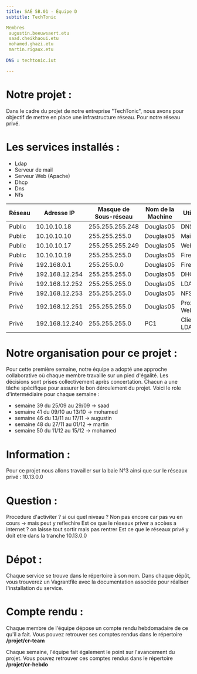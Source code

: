 ```yaml
---
title: SAÉ 5B.01 - Équipe D
subtitle: TechTonic

Membres
 augustin.beeuwsaert.etu
 saad.cheikhaoui.etu
 mohamed.ghazi.etu
 martin.rigaux.etu
 
DNS : techtonic.iut

---
```


# Notre projet : 
Dans le cadre du projet de notre entreprise "TechTonic", nous avons pour objectif de mettre en place une infrastructure réseau. Pour notre réseau privé.

# Les services installés :

- Ldap 
- Serveur de mail
- Serveur Web (Apache)
- Dhcp
- Dns
- Nfs 

| Réseau            | Adresse IP        | Masque de Sous-réseau | Nom de la Machine  | Utilité                   |
|-------------------|-------------------|-----------------------|--------------------|---------------------------|
| Public            | 10.10.10.18       | 255.255.255.248       | Douglas05          | DNS                       |
| Public            | 10.10.10.10       | 255.255.255.0         | Douglas05          | Mail                      |
| Public            | 10.10.10.17       | 255.255.255.249       | Douglas05          | Web                       |
| Public            | 10.10.10.19       | 255.255.255.0         | Douglas05          | Firewall                  |
| Privé             | 192.168.0.1       | 255.255.0.0           | Douglas05          | Firewall                  |
| Privé             | 192.168.12.254    | 255.255.255.0         | Douglas05          | DHCP                      |
| Privé             | 192.168.12.252    | 255.255.255.0         | Douglas05          | LDAP                      |
| Privé             | 192.168.12.253    | 255.255.255.0         | Douglas05          | NFS                       |
| Privé             | 192.168.12.251    | 255.255.255.0         | Douglas05          | Proxy Web                 |
| Privé             | 192.168.12.240    | 255.255.255.0         | PC1                | Clien LDAP                |



# Notre organisation pour ce projet : 
Pour cette première semaine, notre équipe a adopté une approche collaborative où chaque membre travaille sur un pied d'égalité. Les décisions sont prises collectivement après concertation. Chacun a une tâche spécifique pour assurer le bon déroulement du projet.
Voici le role d'intermédiaire pour chaque semaine : 

- semaine 39 du 25/09 au 29/09 -> saad
- semaine 41 du 09/10 au 13/10 -> mohamed
- semaine 46 du 13/11 au 17/11 -> augustin
- semaine 48 du 27/11 au 01/12 -> martin 
- semaine 50 du 11/12 au 15/12 -> mohamed


# Information : 
Pour ce projet nous allons travailler sur la baie N°3 ainsi que sur le réseaux privé : 10.13.0.0


# Question : 
Procedure d'activiter ? si oui quel niveau ?
Non pas encore car pas vu en cours -> mais peut y reflechire 
Est ce que le réseaux priver a accèes a internet ?
on laisse tout sortir mais pas rentrer 
Est ce que le réseaux privé y doit etre dans la tranche 10.13.0.0 

# Dépot : 

Chaque service se trouve dans le répertoire à son nom. Dans chaque dépôt, vous trouverez un Vagrantfile avec la documentation associée pour réaliser l'installation du service.
 

# Compte rendu :

Chaque membre de l'équipe dépose un compte rendu hebdomadaire de ce qu'il a fait. Vous pouvez retrouver ses comptes rendus dans le répertoire **/projet/cr-team**

Chaque semaine, l'équipe fait également le point sur l'avancement du projet. Vous pouvez retrouver ces comptes rendus dans le répertoire **/projet/cr-hebdo**
